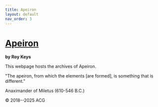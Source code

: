 ```yaml
---
title: Apeiron
layout: default
nav_order: 3
---
```


# [Apeiron](journal_archive.html)
**by Roy Keys**

This webpage hosts the archives of Apeiron.

"The apeiron, from which the elements [are formed], is something that is different."

Anaximander of Miletus (610-546 B.C.) 


© 2018--2025 ACG